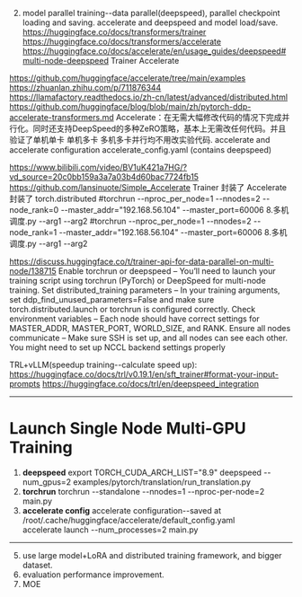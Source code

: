 2. model parallel training--data parallel(deepspeed), parallel checkpoint loading and saving. accelerate and deepspeed and model load/save. 
https://huggingface.co/docs/transformers/trainer
https://huggingface.co/docs/transformers/accelerate
https://huggingface.co/docs/accelerate/en/usage_guides/deepspeed#multi-node-deepspeed
Trainer
Accelerate


https://github.com/huggingface/accelerate/tree/main/examples
https://zhuanlan.zhihu.com/p/711876344
https://llamafactory.readthedocs.io/zh-cn/latest/advanced/distributed.html
https://github.com/huggingface/blog/blob/main/zh/pytorch-ddp-accelerate-transformers.md
Accelerate：在无需大幅修改代码的情况下完成并行化。同时还支持DeepSpeed的多种ZeRO策略，基本上无需改任何代码。并且验证了单机单卡 单机多卡 多机多卡并行均不用改实验代码. 
accelerate and accelerate configuration
accelerate_config.yaml (contains deepspeed)


https://www.bilibili.com/video/BV1uK421a7HG/?vd_source=20c0bb159a3a7a03b4d60bac7724fb15
https://github.com/lansinuote/Simple_Accelerate
Trainer 封装了 Accelerate 封装了 torch.distributed
#torchrun --nproc_per_node=1 --nnodes=2 --node_rank=0 --master_addr="192.168.56.104" --master_port=60006 8.多机调度.py --arg1 --arg2
#torchrun --nproc_per_node=1 --nnodes=2 --node_rank=1 --master_addr="192.168.56.104" --master_port=60006 8.多机调度.py --arg1 --arg2

https://discuss.huggingface.co/t/trainer-api-for-data-parallel-on-multi-node/138715
Enable torchrun or deepspeed – You’ll need to launch your training script using torchrun (PyTorch) or DeepSpeed for multi-node training.
Set distributed_training parameters – In your training arguments, set ddp_find_unused_parameters=False and make sure torch.distributed.launch or torchrun is configured correctly.
Check environment variables – Each node should have correct settings for MASTER_ADDR, MASTER_PORT, WORLD_SIZE, and RANK.
Ensure all nodes communicate – Make sure SSH is set up, and all nodes can see each other. You might need to set up NCCL backend settings properly

TRL+vLLM(speedup training--calculate speed up):
https://huggingface.co/docs/trl/v0.19.1/en/sft_trainer#format-your-input-prompts
https://huggingface.co/docs/trl/en/deepspeed_integration

---
# Launch Single Node Multi-GPU Training
1. **deepspeed** 
  export TORCH_CUDA_ARCH_LIST="8.9" 
  deepspeed --num_gpus=2 examples/pytorch/translation/run_translation.py 
2. **torchrun**
  torchrun --standalone --nnodes=1 --nproc-per-node=2 main.py 
3. **accelerate config** 
  accelerate configuration--saved at /root/.cache/huggingface/accelerate/default_config.yaml    
  accelerate launch --num_processes=2 main.py  

---

5. use large model+LoRA and distributed training framework, and bigger dataset.
6. evaluation performance improvement.
7. MOE
